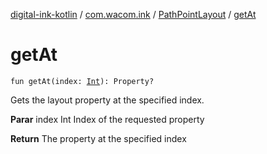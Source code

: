 [digital-ink-kotlin](../../index.md) / [com.wacom.ink](../index.md) / [PathPointLayout](index.md) / [getAt](./get-at.md)

# getAt

`fun getAt(index: `[`Int`](https://kotlinlang.org/api/latest/jvm/stdlib/kotlin/-int/index.html)`): Property?`

Gets the layout property at the specified index.

**Parar**
index Int Index of the requested property

**Return**
The property at the specified index

